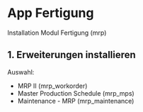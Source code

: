 # App Fertigung
Installation Modul Fertigung (mrp)

## 1. Erweiterungen installieren
Auswahl:
* MRP II (mrp_workorder)
* Master Production Schedule (mrp_mps)
* Maintenance - MRP (mrp_maintenance)